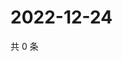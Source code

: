 # 2022-12-24

共 0 条

<!-- BEGIN WEIBO -->
<!-- 最后更新时间 Sat Dec 24 2022 12:16:13 GMT+0800 (China Standard Time) -->

<!-- END WEIBO -->
